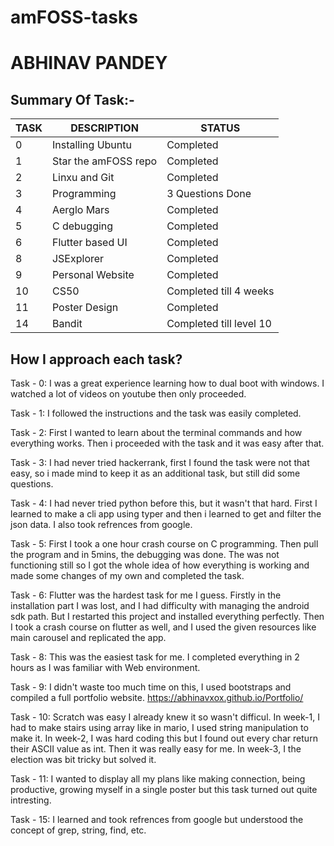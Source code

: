 # amFOSS-tasks

# ABHINAV PANDEY

## Summary Of Task:-

| TASK | DESCRIPTION          | STATUS                  |
| ---- | -------------------- | ----------------------- |
| 0    | Installing Ubuntu    | Completed               |
| 1    | Star the amFOSS repo | Completed               |
| 2    | Linxu and Git        | Completed               |
| 3    | Programming          | 3 Questions Done        |
| 4    | Aerglo Mars          | Completed               |
| 5    | C debugging          | Completed               |
| 6    | Flutter based UI     | Completed               |
| 8    | JSExplorer           | Completed               |
| 9    | Personal Website     | Completed               |
| 10   | CS50                 | Completed till 4 weeks  |
| 11   | Poster Design        | Completed               |
| 14   | Bandit               | Completed till level 10 |

## How I approach each task?

Task - 0: I was a great experience learning how to dual boot with windows. I watched a lot of videos on youtube then only proceeded.

Task - 1: I followed the instructions and the task was easily completed.

Task - 2: First I wanted to learn about the terminal commands and how everything works. Then i proceeded with the task and it was easy after that.

Task - 3: I had never tried hackerrank, first I found the task were not that easy, so i made mind to keep it as an additional task, but still did some questions.

Task - 4: I had never tried python before this, but it wasn't that hard. First I learned to make a cli app using typer and then i learned to get and filter the json data. I also took refrences from google.

Task - 5: First I took a one hour crash course on C programming. Then pull the program and in 5mins, the debugging was done. The was not functioning still so I got the whole idea of how everything is working and made some changes of my own and completed the task.

Task - 6: Flutter was the hardest task for me I guess. Firstly in the installation part I was lost, and I had difficulty with managing the android sdk path. But I restarted this project and installed everything perfectly. Then I took a crash course on flutter as well, and I used the given resources like main carousel and replicated the app.

Task - 8: This was the easiest task for me. I completed everything in 2 hours as I was familiar with Web environment.

Task - 9: I didn't waste too much time on this, I used bootstraps and compiled a full portfolio website.
https://abhinavxox.github.io/Portfolio/

Task - 10: Scratch was easy I already knew it so wasn't difficul. In week-1, I had to make stairs using array like in mario, I used string manipulation to make it. In week-2, I was hard coding this but I found out every char return their ASCII value as int. Then it was really easy for me. In week-3, I the election was bit tricky but solved it.

Task - 11: I wanted to display all my plans like making connection, being productive, growing myself in a single poster but this task turned out quite intresting.

Task - 15: I learned and took refrences from google but understood the concept of grep, string, find, etc.
